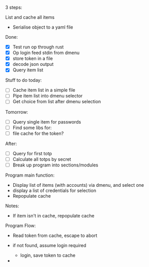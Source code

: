 3 steps:

List and cache all items
- Serialise object to a yaml file

Done:
- [x] Test run op through rust
- [x] Op login feed stdin from dmenu
- [x] store token in a file
- [x] decode json output
- [x] Query item list

Stuff to do today:
- [ ] Cache item list in a simple file
- [ ] Pipe item list into dmenu selector
- [ ] Get choice from list after dmenu selection

Tomorrow:
- [ ] Query single item for passwords
- [ ] Find some libs for:
 - [ ] file cache for the token?

After:
- [ ] Query for first totp
- [ ] Calculate all totps by secret
- [ ] Break up program into sections/modules

Program main function:
- Display list of items (with accounts) via dmenu, and select one
- display a list of credentials for selection
- Repopulate cache

Notes:
- If item isn't in cache, repopulate cache

Program Flow:

- Read token from cache, escape to abort
- if not found, assume login required
    - login, save token to cache

- 
